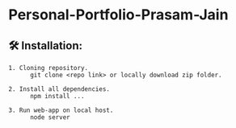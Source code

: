# Personal-Portfolio-Prasam-Jain

## :hammer_and_wrench: Installation:
    1. Cloning repository.
          git clone <repo link> or locally download zip folder.
          
    2. Install all dependencies.
          npm install ...
       
    3. Run web-app on local host.
          node server
    